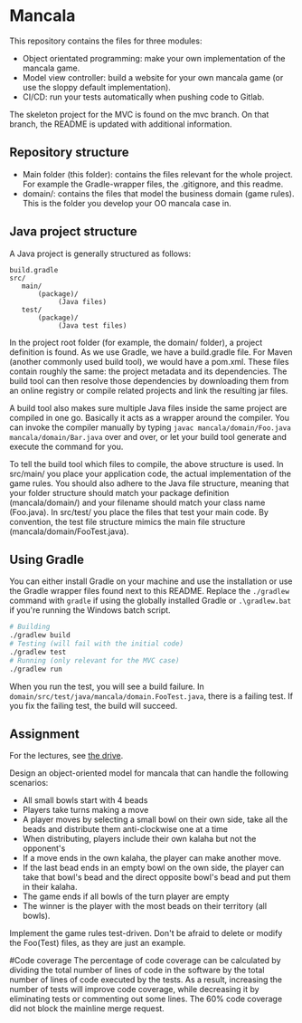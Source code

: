 # Mancala

This repository contains the files for three modules:
- Object orientated programming: make your own implementation of the mancala game.
- Model view controller: build a website for your own mancala game (or use the sloppy default implementation).
- CI/CD: run your tests automatically when pushing code to Gitlab.

The skeleton project for the MVC is found on the mvc branch. On that branch, the README is updated with additional information.

## Repository structure

- Main folder (this folder): contains the files relevant for the whole project. For example the Gradle-wrapper files, the .gitignore, and this readme.
- domain/: contains the files that model the business domain (game rules). This is the folder you develop your OO mancala case in.

## Java project structure

A Java project is generally structured as follows:

```
build.gradle
src/
   main/
       (package)/
            (Java files)
   test/
       (package)/
            (Java test files)
```

In the project root folder (for example, the domain/ folder), a project definition is found. As we use Gradle, we have a build.gradle file. For Maven (another commonly used build tool), we would have a pom.xml. These files contain roughly the same: the project metadata and its dependencies. The build tool can then resolve those dependencies by downloading them from an online registry or compile related projects and link the resulting jar files.

A build tool also makes sure multiple Java files inside the same project are compiled in one go. Basically it acts as a wrapper around the compiler. You can invoke the compiler manually by typing `javac mancala/domain/Foo.java mancala/domain/Bar.java` over and over, or let your build tool generate and execute the command for you.

To tell the build tool which files to compile, the above structure is used. In src/main/ you place your application code, the actual implementation of the game rules. You should also adhere to the Java file structure, meaning that your folder structure should match your package definition (mancala/domain/) and your filename should match your class name (Foo.java). In src/test/ you place the files that test your main code. By convention, the test file structure mimics the main file structure (mancala/domain/FooTest.java).

## Using Gradle

You can either install Gradle on your machine and use the installation or use the Gradle wrapper files found next to this README. Replace the `./gradlew` command with `gradle` if using the globally installed Gradle or `.\gradlew.bat` if you're running the Windows batch script.

```bash
# Building
./gradlew build
# Testing (will fail with the initial code)
./gradlew test
# Running (only relevant for the MVC case)
./gradlew run
```

When you run the test, you will see a build failure. In `domain/src/test/java/mancala/domain.FooTest.java`, there is a failing test. If you fix the failing test, the build will succeed.

## Assignment

For the lectures, see [the drive](https://drive.google.com/drive/u/0/folders/1NK95KK9Ev1yZAz1vLoQSO8rEkZq-A9AC).

Design an object-oriented model for mancala that can handle the following scenarios:

- All small bowls start with 4 beads
- Players take turns making a move
- A player moves by selecting a small bowl on their own side, take all the beads and distribute them anti-clockwise one at a time
- When distributing, players include their own kalaha but not the opponent's
- If a move ends in the own kalaha, the player can make another move.
- If the last bead ends in an empty bowl on the own side, the player can take that bowl's bead and the direct opposite bowl's bead and put them in their kalaha.
- The game ends if all bowls of the turn player are empty
- The winner is the player with the most beads on their territory (all bowls).

Implement the game rules test-driven. Don't be afraid to delete or modify the Foo(Test) files, as they are just an example.

#Code coverage
The percentage of code coverage can be calculated by dividing the total number of lines of code in the software by the total number of lines of code executed by the tests. As a result, increasing the number of tests will improve code coverage, while decreasing it by eliminating tests or commenting out some lines. The 60% code coverage did not block the mainline merge request.
